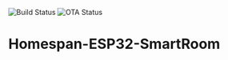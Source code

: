 ![Build Status](https://img.shields.io/endpoint?url=https://gist.githubusercontent.com/malhar-c/46292c13ab8c70e68aa9619cad1d9560/raw/esp32-homekit-SmartRoom-build.json)
![OTA Status](https://img.shields.io/endpoint?url=https://gist.githubusercontent.com/malhar-c/46292c13ab8c70e68aa9619cad1d9560/raw/esp32-homekit-ota.json)

# Homespan-ESP32-SmartRoom
